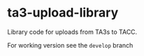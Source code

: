 # ta3-upload-library

Library code for uploads from TA3s to TACC.

For working version see the `develop` branch
